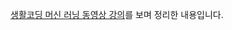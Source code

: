 [생활코딩 머신 러닝 동영상 강의](https://www.youtube.com/watch?v=LPqmPfhnR1o&list=PLuHgQVnccGMDy5oF7G5WYxLF3NCYhB9H9)를 보며 정리한 내용입니다.
